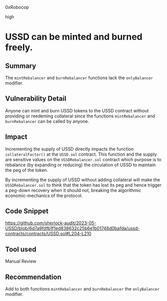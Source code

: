 0xRobocop

high

# USSD can be minted and burned freely.

## Summary

The `mintRebalancer` and `burnRebalancer` functions lack the `onlyBalancer` modifier.

## Vulnerability Detail

Anyone can mint and burn USSD tokens to the USSD contract without providing or reedeming collateral since the functions `mintRebalancer` and `burnRebalancer` can be called by anyone.

## Impact

Incrementing the supply of USSD directly impacts the function `collateralFactor()` at the `USSD.sol` contract. This function and the supply are sensitive values on the `USSDRebalancer.sol` contract which purpose is to rebalance (by expanding or reducing) the circulation of USSD to maintain the peg of the token.

By incrementing the supply of USSD without adding collateral will make the `USSDRebalancer.sol` to think that the token has lost its peg and hence trigger a peg-down recovery when it should not, breaking the algorithmic economic-mechanics of the protocol.

## Code Snippet

https://github.com/sherlock-audit/2023-05-USSD/blob/6d7a9fdfb1f1ed838632c25b6e1b01748d0bafda/ussd-contracts/contracts/USSD.sol#L204-L210

## Tool used

Manual Review

## Recommendation

Add to both functions `mintRebalancer` and `burnRebalancer` the `onlyBalancer` modifier.